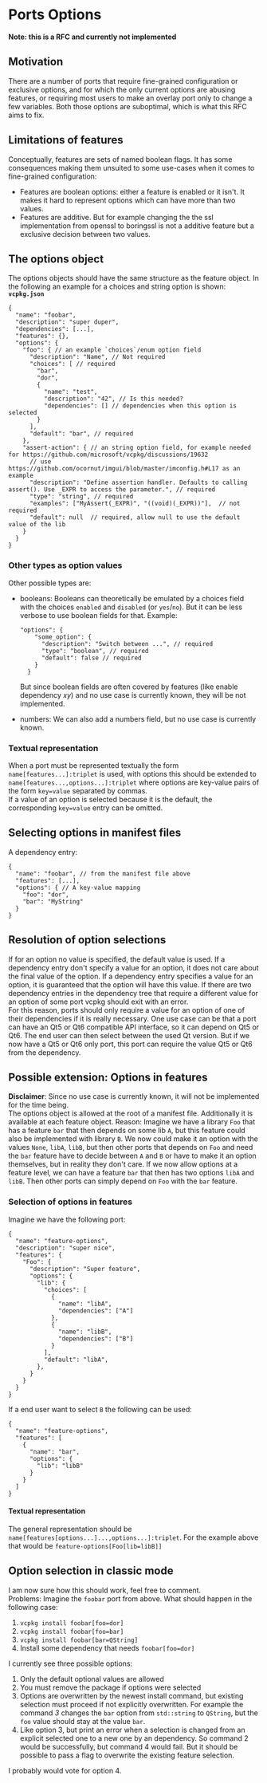 # Ports Options

**Note: this is a RFC and currently not implemented**

## Motivation

There are a number of ports that require fine-grained configuration or exclusive options, and for which the only current options are abusing features, or requiring most users to make an overlay port only to change a few variables. Both those options are suboptimal, which is what this RFC aims to fix.

## Limitations of features

Conceptually, features are sets of named boolean flags. It has some consequences making them unsuited to some use-cases when it comes to fine-grained configuration:

* Features are boolean options: either a feature is enabled or it isn't. It makes it hard to represent options which can have more than two values.
* Features are additive. But for example changing the the ssl implementation from openssl to boringssl is not a additive feature but a exclusive decision between two values. 

## The options object 

The options objects should have the same structure as the feature object. In the following an example for a choices and string option is shown:
**`vcpkg.json`**
```json5
{
  "name": "foobar",
  "description": "super duper",
  "dependencies": [...],
  "features": {}, 
  "options": {
    "foo": { // an example `choices`/enum option field
      "description": "Name", // Not required
      "choices": [ // required
        "bar",
        "dor",
        {
          "name": "test",
          "description": "42", // Is this needed? 
          "dependencies": [] // dependencies when this option is selected
        }
      ],
      "default": "bar", // required
    },
    "assert-action": { // an string option field, for example needed for https://github.com/microsoft/vcpkg/discussions/19632
      // use https://github.com/ocornut/imgui/blob/master/imconfig.h#L17 as an example
      "description": "Define assertion handler. Defaults to calling assert(). Use _EXPR to access the parameter.", // required
      "type": "string", // required
      "examples": ["MyAssert(_EXPR)", "((void)(_EXPR))"],  // not required
      "default": null  // required, allow null to use the default value of the lib
    }
  }
}
```

### Other types as option values
Other possible types are:
- booleans: Booleans can theoretically be emulated by a choices field with the choices `enabled` and `disabled` (or `yes`/`no`). But it can be less verbose to use boolean fields for that. Example:
  ```json5
  "options": {
      "some_option": {
        "description": "Switch between ...", // required
        "type": "boolean", // required
        "default": false // required
      }
    }
  ```  
  But since boolean fields are often covered by features (like enable dependency *xy*) and no use case is currently known, they will be not implemented.

- numbers: We can also add a numbers field, but no use case is currently known.

### Textual representation
When a port must be represented textually the form `name[features...]:triplet` is used, with options this should be extended to `name[features...,options...]:triplet` where options are key-value pairs of the form `key=value` separated by commas.  
If a value of an option is selected because it is the default, the corresponding `key=value` entry can be omitted.  

## Selecting options in manifest files
A dependency entry:
```json5
{
  "name": "foobar", // from the manifest file above
  "features": [...],
  "options": { // A key-value mapping
    "foo": "dor",
    "bar": "MyString"
  }
}
```

## Resolution of option selections
If for an option no value is specified, the default value is used. If a dependency entry don't specify a value for an option, it does not care about the final value of the option. If a dependency entry specifies a value for an option, it is guaranteed that the option will have this value. If there are two dependency entries in the dependency tree that require a different value for an option of some port vcpkg should exit with an error.  
For this reason, ports should only require a value for an option of one of their dependencies if it is really necessary. One use case can be that a port can have an Qt5 or Qt6 compatible API interface, so it can depend on Qt5 or Qt6. The end user can then select between the used Qt version. But if we now have a Qt5 or Qt6 only port, this port can require the value Qt5 or Qt6 from the dependency. 

## Possible extension: Options in features
**Disclaimer**: Since no use case is currently known, it will not be implemented for the time being.  
The options object is allowed at the root of a manifest file. Additionally it is available at each feature object. Reason: Imagine we have a library `Foo` that has a feature `bar` that then depends on some lib `A`, but this feature could also be implemented with library `B`. We now could make it an option with the values `None`, `libA`, `libB`, but then other ports that depends on `Foo` and need the `bar` feature have to decide between `A` and `B` or have to make it an option themselves, but in reality they don't care.  If we now allow options at a feature level, we can have a feature `bar` that then has two options `libA` and `libB`. Then other ports can simply depend on `Foo` with the `bar` feature.  

### Selection of options in features
Imagine we have the following port:
```json5
{
  "name": "feature-options",
  "description": "super nice",  
  "features": {
    "Foo": {
      "description": "Super feature",
      "options": {
        "lib": { 
          "choices": [
            {
              "name": "libA",
              "dependencies": ["A"]
            },
            {
              "name": "libB",
              "dependencies": ["B"]
            }
          ],
          "default": "libA",
        },
      }      
    }
  }
}
```
If a end user want to select `B` the following can be used:
```json5
{
  "name": "feature-options",
  "features": [
    {
      "name": "bar",
      "options": {
        "lib": "libB"
      }
    }
  ]
}
```

#### Textual representation
The general representation should be `name[features[options...]...,options...]:triplet`. For the example above that would be `feature-options[Foo[lib=libB]]`

## Option selection in classic mode
I am now sure how this should work, feel free to comment.  
Problems: Imagine the `foobar` port from above. What should happen in the following case:
1. `vcpkg install foobar[foo=dor]`
2. `vcpkg install foobar[foo=bar]`
3. `vcpkg install foobar[bar=QString]`
4. Install some dependency that needs `foobar[foo=dor]`

I currently see three possible options:
1. Only the default optional values are allowed
2. You must remove the package if options were selected
3. Options are overwritten by the newest install command, but existing selection must proceed if not explicitly overwritten. For example the command *3* changes the `bar` option from `std::string` to `QString`, but the `foo` value should stay at the value `bar`. 
4. Like option 3, but print an error when a selection is changed from an explicit selected one to a new one by an dependency. So command 2 would be successfully, but command 4 would fail. But it should be possible to pass a flag to overwrite the existing feature selection. 

I probably would vote for option 4.
